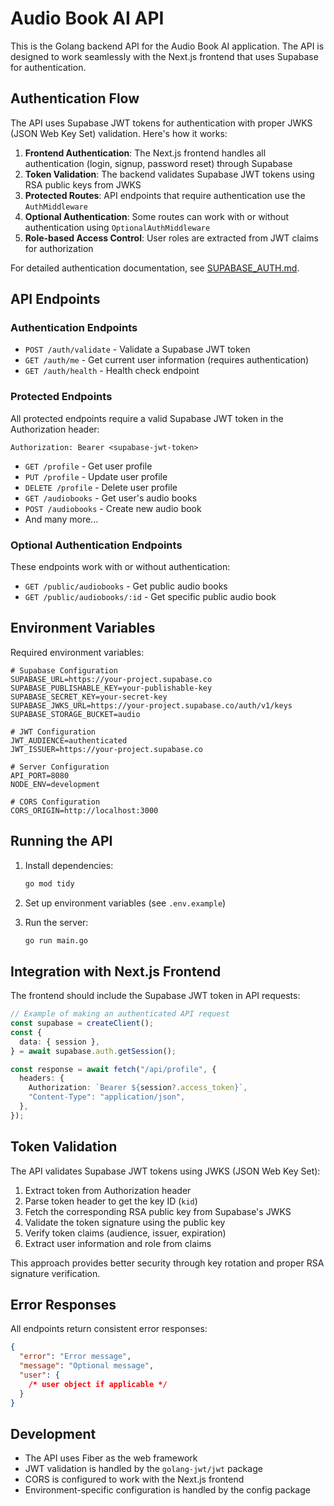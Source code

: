 # Audio Book AI API

This is the Golang backend API for the Audio Book AI application. The API is designed to work seamlessly with the Next.js frontend that uses Supabase for authentication.

## Authentication Flow

The API uses Supabase JWT tokens for authentication with proper JWKS (JSON Web Key Set) validation. Here's how it works:

1. **Frontend Authentication**: The Next.js frontend handles all authentication (login, signup, password reset) through Supabase
2. **Token Validation**: The backend validates Supabase JWT tokens using RSA public keys from JWKS
3. **Protected Routes**: API endpoints that require authentication use the `AuthMiddleware`
4. **Optional Authentication**: Some routes can work with or without authentication using `OptionalAuthMiddleware`
5. **Role-based Access Control**: User roles are extracted from JWT claims for authorization

For detailed authentication documentation, see [SUPABASE_AUTH.md](./SUPABASE_AUTH.md).

## API Endpoints

### Authentication Endpoints

- `POST /auth/validate` - Validate a Supabase JWT token
- `GET /auth/me` - Get current user information (requires authentication)
- `GET /auth/health` - Health check endpoint

### Protected Endpoints

All protected endpoints require a valid Supabase JWT token in the Authorization header:

```
Authorization: Bearer <supabase-jwt-token>
```

- `GET /profile` - Get user profile
- `PUT /profile` - Update user profile
- `DELETE /profile` - Delete user profile
- `GET /audiobooks` - Get user's audio books
- `POST /audiobooks` - Create new audio book
- And many more...

### Optional Authentication Endpoints

These endpoints work with or without authentication:

- `GET /public/audiobooks` - Get public audio books
- `GET /public/audiobooks/:id` - Get specific public audio book

## Environment Variables

Required environment variables:

```env
# Supabase Configuration
SUPABASE_URL=https://your-project.supabase.co
SUPABASE_PUBLISHABLE_KEY=your-publishable-key
SUPABASE_SECRET_KEY=your-secret-key
SUPABASE_JWKS_URL=https://your-project.supabase.co/auth/v1/keys
SUPABASE_STORAGE_BUCKET=audio

# JWT Configuration
JWT_AUDIENCE=authenticated
JWT_ISSUER=https://your-project.supabase.co

# Server Configuration
API_PORT=8080
NODE_ENV=development

# CORS Configuration
CORS_ORIGIN=http://localhost:3000
```

## Running the API

1. Install dependencies:

   ```bash
   go mod tidy
   ```

2. Set up environment variables (see `.env.example`)

3. Run the server:
   ```bash
   go run main.go
   ```

## Integration with Next.js Frontend

The frontend should include the Supabase JWT token in API requests:

```typescript
// Example of making an authenticated API request
const supabase = createClient();
const {
  data: { session },
} = await supabase.auth.getSession();

const response = await fetch("/api/profile", {
  headers: {
    Authorization: `Bearer ${session?.access_token}`,
    "Content-Type": "application/json",
  },
});
```

## Token Validation

The API validates Supabase JWT tokens using JWKS (JSON Web Key Set):

1. Extract token from Authorization header
2. Parse token header to get the key ID (`kid`)
3. Fetch the corresponding RSA public key from Supabase's JWKS
4. Validate the token signature using the public key
5. Verify token claims (audience, issuer, expiration)
6. Extract user information and role from claims

This approach provides better security through key rotation and proper RSA signature verification.

## Error Responses

All endpoints return consistent error responses:

```json
{
  "error": "Error message",
  "message": "Optional message",
  "user": {
    /* user object if applicable */
  }
}
```

## Development

- The API uses Fiber as the web framework
- JWT validation is handled by the `golang-jwt/jwt` package
- CORS is configured to work with the Next.js frontend
- Environment-specific configuration is handled by the config package

